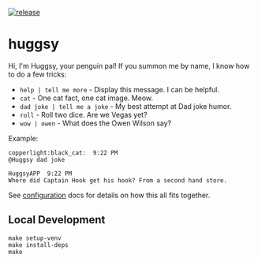 [![release](https://github.com/copperlight/huggsy/actions/workflows/release.yml/badge.svg)](https://github.com/copperlight/huggsy/actions/workflows/release.yml)

# huggsy

Hi, I'm Huggsy, your penguin pal! If you summon me by name, I know how to do a few tricks:
 - `help | tell me more` - Display this message. I can be helpful.
 - `cat` - One cat fact, one cat image. Meow.
 - `dad joke | tell me a joke` - My best attempt at Dad joke humor.
 - `roll` - Roll two dice. Are we Vegas yet?
 - `wow | owen` - What does the Owen Wilson say?

Example:

```
copperlight:black_cat:  9:22 PM
@Huggsy dad joke

HuggsyAPP  9:22 PM
Where did Captain Hook get his hook? From a second hand store.
```

See [configuration](./docs/configuration.md) docs for details on how this all fits together.

## Local Development

```shell
make setup-venv
make install-deps
make
```
